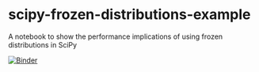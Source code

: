 # scipy-frozen-distributions-example

A notebook to show the performance implications of using frozen distributions in SciPy

[![Binder](https://mybinder.org/badge_logo.svg)](https://mybinder.org/v2/gh/willb/scipy-frozen-distributions-example/master)
